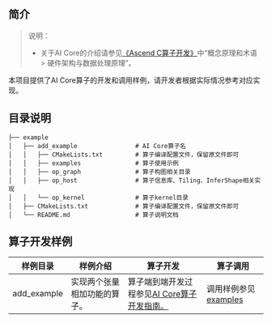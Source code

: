 ## 简介

> 说明：
> - 关于AI Core的介绍请参见[《Ascend C算子开发》](https://hiascend.com/document/redirect/CannCommunityOpdevAscendC)中“概念原理和术语 > 硬件架构与数据处理原理”。

本项目提供了AI Core算子的开发和调用样例，请开发者根据实际情况参考对应实现。

## 目录说明
```
├── example                       
│   ├── add_example                # AI Core算子名
│   │   ├── CMakeLists.txt         # 算子编译配置文件，保留原文件即可   
│   │   ├── examples               # 算子使用示例
│   │   ├── op_graph               # 算子构图相关目录
│   │   ├── op_host                # 算子信息库、Tiling、InferShape相关实现
│   │   └── op_kernel              # 算子kernel目录
│   ├── CMakeLists.txt             # 算子编译配置文件，保留原文件即可
│   └── README.md                  # 算子说明文档

```

## 算子开发样例
|样例目录| 	样例介绍	           |算子开发|算子调用 |
|---|------------------|---|---|
| add_example | 	实现两个张量相加功能的算子。	 | 算子端到端开发过程参见[AI Core算子开发指南。](../docs/context/aicore_develop_guide.md) |调用样例参见[examples](./add_example/examples/)|
